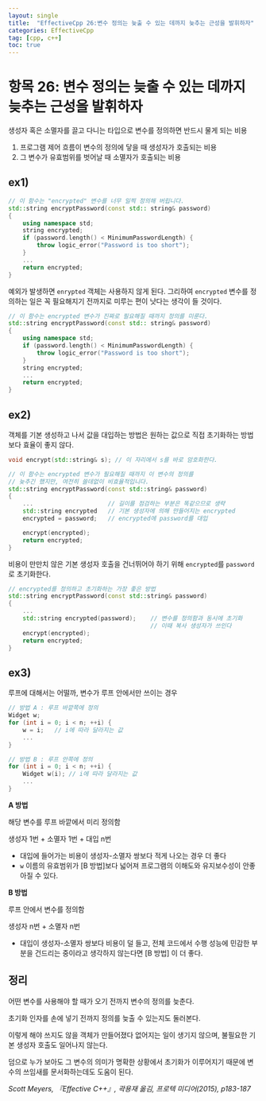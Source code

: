 ```yaml
---
layout: single
title:  "EffectiveCpp 26:변수 정의는 늦출 수 있는 데까지 늦추는 근성을 발휘하자"
categories: EffectiveCpp
tag: [cpp, c++]
toc: true
---
```

# **항목 26: 변수 정의는 늦출 수 있는 데까지 늦추는 근성을 발휘하자**
생성자 혹은 소멸자를 끌고 다니는 타입으로 변수를 정의하면 반드시 물게 되는 비용

1. 프로그램 제어 흐름이 변수의 정의에 닿을 때 생성자가 호출되는 비용
2. 그 변수가 유효범위를 벗어날 때 소멸자가 호출되는 비용
## **ex1)**

```cpp
// 이 함수는 "encrypted" 변수를 너무 일찍 정의해 버립니다.
std::string encryptPassword(const std:: string& password)
{
    using namespace std;
    string encrypted;
    if (password.length() < MinimumPasswordLength) {
        throw logic_error("Password is too short");
    }
    ...
    return encrypted;
}
```
예외가 발생하면 `enrypted` 객체는 사용하지 않게 된다. 그리하여 `encrypted` 변수를 정의하는 일은 꼭 필요해지기 전까지로 미루는 편이 낫다는 생각이 들 것이다.

```cpp
// 이 함수는 encrypted 변수가 진짜로 필요해질 때까지 정의를 미룬다.
std::string encryptPassword(const std:: string& password)
{
    using namespace std;
    if (password.length() < MinimumPasswordLength) {
        throw logic_error("Password is too short");
    }
    string encrypted;
    ...
    return encrypted;
}
```

## **ex2)**

객체를 기본 생성하고 나서 값을 대입하는 방법은 원하는 값으로 직접 초기화하는 방법보다 효율이 좋지 않다.

```cpp
void encrypt(std::string& s); // 이 자리에서 s를 바로 암호화한다.
```

```cpp
// 이 함수는 encrypted 변수가 필요해질 때까지 이 변수의 정의를
// 늦추긴 했지만, 여전히 쓸데없이 비효율적입니다.
std::string encryptPassword(const std::string& password)
{
    ...                     // 길이를 점검하는 부분은 똑같으므로 생략
    std::string encrypted   // 기본 생성자에 의해 만들어지는 encrypted
    encrypted = password;   // encrypted에 password를 대입

    encrypt(encrypted);
    return encrypted;
}
```
비용이 만만치 않은 기본 생성자 호출을 건너뛰어야 하기 위해 `encrypted`를 `password`로 초기화한다.

```cpp
// encrypted를 정의하고 초기화하는 가장 좋은 방법
std::string encryptPassword(const std::string& password)
{
    ...
    std::string encrypted(password);    // 변수를 정의함과 동시에 초기화
                                        // 이때 복사 생성자가 쓰인다
    encrypt(encrypted);
    return encrypted;
}
```
## **ex3)**

루프에 대해서는 어떨까, 변수가 루프 안에서만 쓰이는 경우
```cpp
// 방법 A : 루프 바깥쪽에 정의
Widget w;
for (int i = 0; i < n; ++i) {
    w = i;   // i에 따라 달라지는 값
    ...
}
```
```cpp
// 방법 B : 루프 안쪽에 정의
for (int i = 0; i < n; ++i) {
    Widget w(i); // i에 따라 달라지는 값
    ...
}
```

**A 방법**

해당 변수를 루프 바깥에서 미리 정의함

생성자 1번 + 소멸자 1번 + 대입 n번

 - 대입에 들어가는 비용이 생성자-소멸자 쌍보다 적게 나오는 경우 더 좋다
 - `w` 이름의 유효범위가 [B 방법]보다 넓어져 프로그램의 이해도와 유지보수성이 안좋아질 수 있다.

**B 방법**

루프 안에서 변수를 정의함

생성자 n번 + 소멸자 n번

- 대입이 생성자-소멸자 쌍보다 비용이 덜 들고, 전체 코드에서 수행 성능에 민감한 부분을 건드리는 중이라고 생각하지 않는다면 [B 방법] 이 더 좋다.


## 정리

어떤 변수를 사용해야 할 때가 오기 전까지 변수의 정의를 늦춘다.

초기화 인자를 손에 넣기 전까지 정의를 늦출 수 있는지도 둘러본다.

이렇게 해야 쓰지도 않을 객체가 만들어졌다 없어지는 일이 생기지 않으며, 불필요한 기본 생성자 호출도 일어나지 않는다.

덤으로 누가 보아도 그 변수의 의미가 명확한 상황에서 초기화가 이루어지기 때문에 변수의 쓰임새를 문서화하는데도 도움이 된다.


*Scott Meyers, 『Effective C++』, 곽용재 옮김, 프로텍 미디어(2015), p183-187*